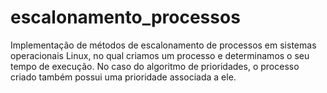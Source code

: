 # escalonamento_processos
Implementação de métodos de escalonamento de processos em sistemas operacionais Linux, no qual criamos um processo e determinamos o seu tempo de execução. No caso do algoritmo de prioridades, o processo criado também possui uma prioridade associada a ele.
